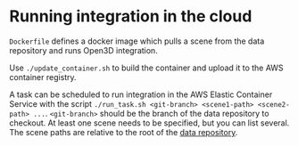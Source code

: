 
# Running integration in the cloud

`Dockerfile` defines a docker image which pulls a scene from the data repository and runs Open3D integration.

Use `./update_container.sh` to build the container and upload it to the AWS container registry.

A task can be scheduled to run integration in the AWS Elastic Container Service with the script `./run_task.sh <git-branch> <scene1-path> <scene2-path> ...`. `<git-branch>` should be the branch of the data repository to checkout. At least one scene needs to be specified, but you can list several. The scene paths are relative to the root of the [data repository](https://github.com/StrayRobots/StrayData).

